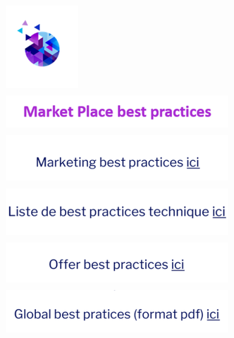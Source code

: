 ![logo](imgs/logo.png "")

![title13](imgs/title13.png "")

[![link13.1](imgs/link13.1.png "")](https://docs.microsoft.com/en-us/azure/marketplace/gtm-marketing-best-practices)

[![link13.2](imgs/link13.2.png "")](https://docs.microsoft.com/en-us/azure/marketplace/gtm-offer-listing-best-practices#listing-creation-technical-best-practices)

[![link13.3](imgs/link13.3.png "")](https://docs.microsoft.com/en-us/azure/marketplace/gtm-offer-listing-best-practices)

[![link13.4](imgs/link13.4.png "")](https://onedrive.live.com/?authkey=%21ALAwymcc6MLnpTQ&cid=6C423AE231DA44BB&id=6C423AE231DA44BB%211138&parId=6C423AE231DA44BB%21104&o=OneUp)